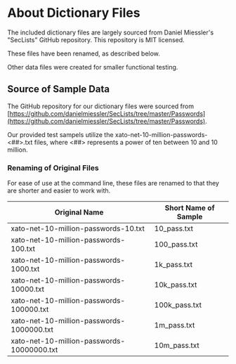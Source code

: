 # About Dictionary Files

The included dictionary files are largely sourced from Daniel Miessler's "SecLists" GitHub repository. This repository is MIT licensed.

These files have been renamed, as described below.

Other data files were created for smaller functional testing.

## Source of Sample Data

The GitHub repository for our dictionary files were sourced from [https://github.com/danielmiessler/SecLists/tree/master/Passwords](https://github.com/danielmiessler/SecLists/tree/master/Passwords).

Our provided test sampels utilize the xato-net-10-million-passwords-<##>.txt files, where <##> represents a power of ten between 10 and 10 million.

### Renaming of Original Files

For ease of use at the command line, these files are renamed to that they are shorter and easier to work with.

| Original Name | Short Name of Sample |
| --------------|----------------------|
| xato-net-10-million-passwords-10.txt | 10_pass.txt |
| xato-net-10-million-passwords-100.txt | 100_pass.txt |
| xato-net-10-million-passwords-1000.txt | 1k_pass.txt |
| xato-net-10-million-passwords-10000.txt | 10k_pass.txt |
| xato-net-10-million-passwords-100000.txt | 100k_pass.txt |
| xato-net-10-million-passwords-1000000.txt | 1m_pass.txt |
| xato-net-10-million-passwords-10000000.txt | 10m_pass.txt |

